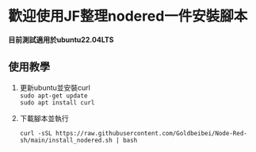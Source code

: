 # 歡迎使用JF整理nodered一件安裝腳本

**目前測試適用於ubuntu22.04LTS**

## 使用教學
1. 更新ubuntu並安裝curl  
   `sudo apt-get update`  
   `sudo apt install curl`  


2. 下載腳本並執行

   `curl -sSL https://raw.githubusercontent.com/Goldbeibei/Node-Red-sh/main/install_nodered.sh | bash`


